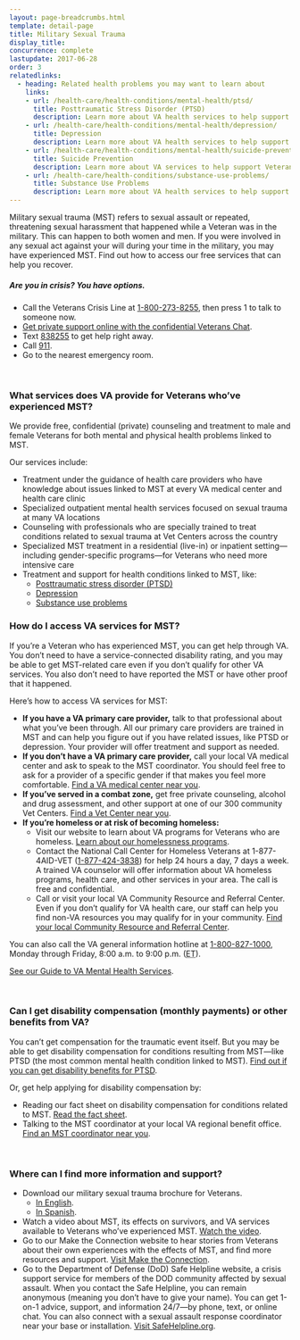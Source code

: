 ```yaml
---
layout: page-breadcrumbs.html
template: detail-page
title: Military Sexual Trauma
display_title:
concurrence: complete
lastupdate: 2017-06-28
order: 3
relatedlinks:
  - heading: Related health problems you may want to learn about
    links:
    - url: /health-care/health-conditions/mental-health/ptsd/
      title: Posttraumatic Stress Disorder (PTSD)
      description: Learn more about VA health services to help support Veterans with PTSD.
    - url: /health-care/health-conditions/mental-health/depression/
      title: Depression
      description: Learn more about VA health services to help support Veterans with depression.
    - url: /health-care/health-conditions/mental-health/suicide-prevention/
      title: Suicide Prevention
      description: Learn more about VA services to help support Veterans at risk of suicide and their families.
    - url: /health-care/health-conditions/substance-use-problems/
      title: Substance Use Problems
      description: Learn more about VA health services to help support Veterans with substance use problems.
---
```


<div class="va-introtext">

Military sexual trauma (MST) refers to sexual assault or repeated, threatening sexual harassment that happened while a Veteran was in the military. This can happen to both women and men. If you were involved in any sexual act against your will during your time in the military, you may have experienced MST. Find out how to access our free services that can help you recover.

</div>

<div class="usa-alert usa-alert-warning va-alert">
  <div class="usa-alert-body">
	<h5>Are you in crisis? <a id="crisis-expander-link">You have options.</a></h5>
	<div id="crisis-expander-content" class="expander-content expander-content-closed">
	  <div class="expander-content-inner">
	    <ul>
	  	  <li>Call the Veterans Crisis Line at <a href="tel:+1-800-273-8255">1-800-273-8255</a>, then press 1 to talk to someone now.</li>
		  <li><a href="https://www.veteranscrisisline.net/ChatTermsOfService.aspx?account=Veterans%20Chat/">Get private support online with the confidential Veterans Chat</a>.</li>
		  <li>Text <a href="sms:838255">838255</a> to get help right away.</li>
		  <li>Call <a href="tel:911">911</a>.</li>
		  <li>Go to the nearest emergency room.</li>
		</ul>
	  </div>
  	</div>
  </div>
</div>

<br>

<div class="feature" markdown=“1”>

### What services does VA provide for Veterans who’ve experienced MST?

We provide free, confidential (private) counseling and treatment to male and female Veterans for both mental and physical health problems linked to MST.

Our services include:

- Treatment under the guidance of health care providers who have knowledge about issues linked to MST at every VA medical center and health care clinic
- Specialized outpatient mental health services focused on sexual trauma at many VA locations
- Counseling with professionals who are specially trained to treat conditions related to sexual trauma at Vet Centers across the country
- Specialized MST treatment in a residential (live-in) or inpatient setting—including gender-specific programs—for Veterans who need more intensive care
- Treatment and support for health conditions linked to MST, like:
  - [Posttraumatic stress disorder (PTSD)](/health-care/health-conditions/mental-health/ptsd/)
  - [Depression](/health-care/health-conditions/mental-health/depression/)
  - [Substance use problems](/health-care/health-conditions/substance-use-problems/)

</div>

### How do I access VA services for MST?

If you’re a Veteran who has experienced MST, you can get help through VA. You don’t need to have a service-connected disability rating, and you may be able to get MST-related care even if you don’t qualify for other VA services. You also don’t need to have reported the MST or have other proof that it happened.

Here’s how to access VA services for MST:

- **If you have a VA primary care provider,** talk to that professional about what you’ve been through. All our primary care providers are trained in MST and can help you figure out if you have related issues, like PTSD or depression. Your provider will offer treatment and support as needed.
- **If you don’t have a VA primary care provider,** call your local VA medical center and ask to speak to the MST coordinator. You should feel free to ask for a provider of a specific gender if that makes you feel more comfortable. [Find a VA medical center near you](/facilities/).
- **If you’ve served in a combat zone,** get free private counseling, alcohol and drug assessment, and other support at one of our 300 community Vet Centers. [Find a Vet Center near you](/facilities/).
- **If you’re homeless or at risk of becoming homeless:**
  - Visit our website to learn about VA programs for Veterans who are homeless. [Learn about our homelessness programs](https://www.va.gov/homeless/).
  - Contact the National Call Center for Homeless Veterans at 1-877-4AID-VET (<a href="tel:+18774243838">1-877-424-3838</a>) for help 24 hours a day, 7 days a week. A trained VA counselor will offer information about VA homeless programs, health care, and other services in your area. The call is free and confidential.
  - Call or visit your local VA Community  Resource and Referral Center. Even if you don’t qualify for VA health care, our staff can help you find non-VA resources you may qualify for in your community. [Find your local Community Resource and Referral Center]( https://www.va.gov/HOMELESS/Crrc.asp).

You can also call the VA general information hotline at <a href="tel:+1-800-827-1000">1-800-827-1000</a>, Monday through Friday, 8:00 a.m. to 9:00 p.m. (<abbr title="eastern time">ET</abbr>).

[See our Guide to VA Mental Health Services](https://www.mentalhealth.va.gov/docs/MHG_English.pdf).

<br>

### Can I get disability compensation (monthly payments) or other benefits from VA?

You can’t get compensation for the traumatic event itself. But you may be able to get disability compensation for conditions resulting from MST—like PTSD (the most common mental health condition linked to MST). [Find out if you can get disability benefits for PTSD](/disability-benefits/conditions/ptsd#ptsd-disability-eligibility).

Or, get help applying for disability compensation by:

- Reading our fact sheet on disability compensation for conditions related to MST. [Read the fact sheet](http://www.benefits.va.gov/BENEFITS/factsheets/serviceconnected/MST.pdf).
- Talking to the MST coordinator at your local VA regional benefit office. [Find an MST coordinator near you](http://www.benefits.va.gov/benefits/mstcoordinators.asp).

<br>

### Where can I find more information and support?

- Download our military sexual trauma brochure for Veterans.
  - [In English](https://www.mentalhealth.va.gov/docs/MST-BrochureforVeterans.pdf).
  - [In Spanish](https://www.mentalhealth.va.gov/docs/MST-BrochureforVeterans-Spanish-Sep2010.pdf).
- Watch a video about MST, its effects on survivors, and VA services available to Veterans who’ve experienced MST. [Watch the video](https://www.youtube.com/watch?v=b9snig5gZfk).
- Go to our Make the Connection website to hear stories from Veterans about their own experiences with the effects of MST, and find more resources and support. [Visit Make the Connection](https://maketheconnection.net/).
- Go to the Department of Defense (DoD) Safe Helpline website, a crisis support service for members of the DOD community affected by sexual assault. When you contact the Safe Helpline, you can remain anonymous (meaning you don’t have to give your name). You can get 1-on-1 advice, support, and information 24/7—by phone, text, or online chat. You can also connect with a sexual assault response coordinator near your base or installation. [Visit SafeHelpline.org](https://www.safehelpline.org/).

<script type="text/javascript">

  // Toggle the expandable crisis info
  document.getElementById('crisis-expander-link')
    .addEventListener('click', function () {
      document.getElementById('crisis-expander-content').classList.toggle('expander-content-closed');
    });
</script>
